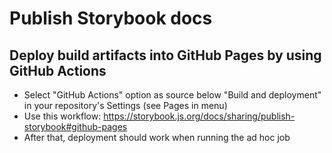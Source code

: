 # Publish Storybook docs

## Deploy build artifacts into GitHub Pages by using GitHub Actions
- Select "GitHub Actions" option as source below "Build and deployment" in your repository's Settings (see Pages in menu)
- Use this workflow: https://storybook.js.org/docs/sharing/publish-storybook#github-pages
- After that, deployment should work when running the ad hoc job
